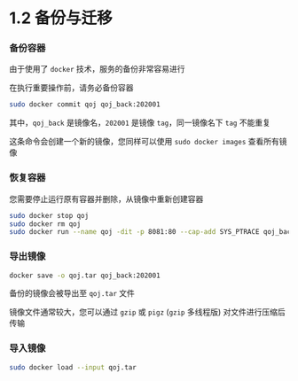 # 1.2 备份与迁移
### 备份容器

由于使用了 `docker` 技术，服务的备份非常容易进行

在执行重要操作前，请务必备份容器

```bash
sudo docker commit qoj qoj_back:202001
```

其中，`qoj_back` 是镜像名，`202001` 是镜像 `tag`，同一镜像名下 `tag` 不能重复

这条命令会创建一个新的镜像，您同样可以使用 `sudo docker images` 查看所有镜像

### 恢复容器

您需要停止运行原有容器并删除，从镜像中重新创建容器

```bash
sudo docker stop qoj
sudo docker rm qoj
sudo docker run --name qoj -dit -p 8081:80 --cap-add SYS_PTRACE qoj_back:202001 --restart=always
```

### 导出镜像

```bash
docker save -o qoj.tar qoj_back:202001
```

备份的镜像会被导出至 `qoj.tar` 文件

镜像文件通常较大，您可以通过 `gzip` 或 `pigz` (`gzip` 多线程版) 对文件进行压缩后传输

### 导入镜像

```bash
sudo docker load --input qoj.tar
```